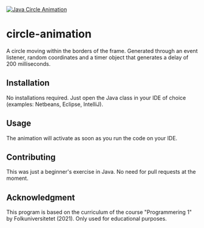 [![Java Circle Animation](https://yt-embed.herokuapp.com/embed?v=ck6VVAsVV1U)](https://youtu.be/ck6VVAsVV1U "Circle Animation")

# circle-animation
A circle moving within the borders of the frame. Generated through an event listener, random coordinates and a timer object that generates a delay of 200 milliseconds. 

## Installation

No installations required. Just open the Java class in your IDE of choice (examples: Netbeans, Eclipse, IntelliJ).

## Usage

The animation will activate as soon as you run the code on your IDE. 

## Contributing

This was just a beginner's exercise in Java. No need for pull requests at the moment. 

## Acknowledgment

This program is based on the curriculum of the course "Programmering 1" by Folkuniversitetet (2021). Only used for educational purposes. 
